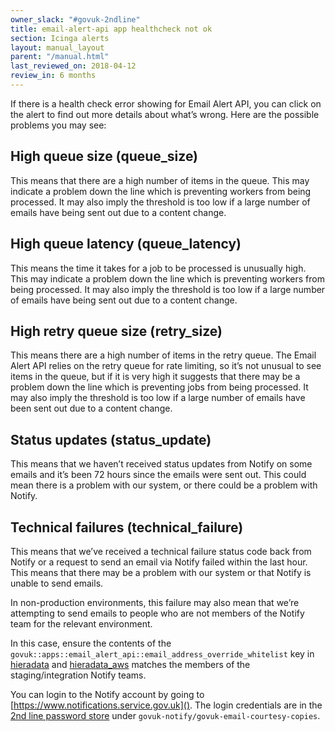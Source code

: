 ```yaml
---
owner_slack: "#govuk-2ndline"
title: email-alert-api app healthcheck not ok
section: Icinga alerts
layout: manual_layout
parent: "/manual.html"
last_reviewed_on: 2018-04-12
review_in: 6 months
---
```


If there is a health check error showing for Email Alert API, you can click on the alert to find out more details about what’s wrong. Here are the possible problems you may see:

## High queue size (queue_size)
This means that there are a high number of items in the queue. This may indicate a problem down the line which is preventing workers from being processed. It may also imply the threshold is too low if a large number of emails have being sent out due to a content change.

## High queue latency (queue_latency)
This means the time it takes for a job to be processed is unusually high. This may indicate a problem down the line which is preventing workers from being processed. It may also imply the threshold is too low if a large number of emails have being sent out due to a content change.

## High retry queue size (retry_size)
This means there are a high number of items in the retry queue. The Email Alert API relies on the retry queue for rate limiting, so it’s not unusual to see items in the queue, but if it is very high it suggests that there may be a problem down the line which is preventing jobs from being processed. It may also imply the threshold is too low if a large number of emails have been sent out due to a content change.

## Status updates (status_update)
This means that we haven’t received status updates from Notify on some emails and it’s been 72 hours since the emails were sent out. This could mean there is a problem with our system, or there could be a problem with Notify.

## Technical failures (technical_failure)
This means that we’ve received a technical failure status code back from Notify or a request to send an email via Notify failed within the last hour. This means that there may be a problem with our system or that Notify is unable to send emails.

In non-production environments, this failure may also mean that we’re attempting to send emails to people who are not members of the Notify team for the relevant environment.

In this case, ensure the contents of the  `govuk::apps::email_alert_api::email_address_override_whitelist` key in [hieradata](https://github.com/alphagov/govuk-puppet/blob/master/hieradata/common.yaml) and [hieradata_aws](https://github.com/alphagov/govuk-puppet/blob/master/hieradata_aws/common.yaml) matches the members of the staging/integration Notify teams.

You can login to the Notify account by going to
[https://www.notifications.service.gov.uk](). The login credentials are
in the [2nd line password store][password-store] under `govuk-notify/govuk-email-courtesy-copies`.

[password-store]: https://github.com/alphagov/govuk-secrets/tree/master/pass/2ndline/govuk-notify
